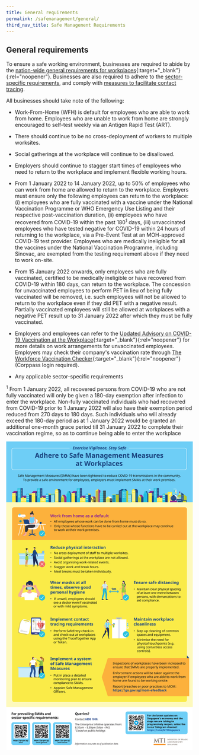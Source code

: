 ```yaml
---
title: General requirements
permalink: /safemanagement/general/
third_nav_title: Safe Management Requirements
---
```


## General requirements

To ensure a safe working environment, businesses are required to abide by the [nation-wide general requirements for workplaces](https://www.mom.gov.sg/covid-19/requirements-for-safe-management-measures){:target="_blank"}{:rel="noopener"}. Businesses are also required to adhere to the [sector-specific requirements](/safemanagement/sector/), and comply with [measures to facilitate contact tracing](/safemanagement/safeentry/).

All businesses should take note of the following:

- Work-From-Home (WFH) is default for employees who are able to work from home. Employees who are unable to work from home are strongly encouraged to self-test weekly via an Antigen Rapid Test (ART).

- There should continue to be no cross-deployment of workers to multiple worksites.

- Social gatherings at the workplace will continue to be disallowed.

- Employers should continue to stagger start times of employees who need to return to the workplace and implement flexible working hours.

- From 1 January 2022 to 14 January 2022, up to 50% of employees who can work from home are allowed to return to the workplace. Employers must ensure only the following employees can return to the workplace: (i) employees who are fully vaccinated with a vaccine under the National Vaccination Programme or WHO Emergency Use Listing and their respective post-vaccination duration, (ii) employees who have recovered from COVID-19 within the past 180<sup>1</sup> days, (iii) unvaccinated employees who have tested negative for COVID-19 within 24 hours of returning to the workplace, via a Pre-Event Test at an MOH-approved COVID-19 test provider. Employees who are medically ineligible for all the vaccines under the National Vaccination Programme, including Sinovac, are exempted from the testing requirement above if they need to work on-site.

- From 15 January 2022 onwards, only employees who are fully vaccinated, certified to be medically ineligible or have recovered from COVID-19 within 180 days, can return to the workplace. The concession for unvaccinated employees to perform PET in lieu of being fully vaccinated will be removed, i.e. such employees will not be allowed to return to the workplace even if they did PET with a negative result. Partially vaccinated employees will still be allowed at workplaces with a negative PET result up to 31 January 2022 after which they must be fully vaccinated.

- Employers and employees can refer to the [Updated Advisory on COVID-19 Vaccination at the Workplace](https://www.mom.gov.sg/covid-19/advisory-on-covid-19-vaccination-in-employment-settings){:target="_blank"}{:rel="noopener"} for more details on work arrangements for unvaccinated employees. Employers may check their company's vaccination rate through [The Workforce Vaccination Checker](https://go.gov.sg/percentvaccinated){:target="_blank"}{:rel="noopener"} (Corppass login required).

- Any applicable sector-specific requirements

<sup>1</sup> From 1 January 2022, all recovered persons from COVID-19 who are not fully vaccinated will only be given a 180-day exemption after infection to enter the workplace. Non-fully vaccinated individuals who had recovered from COVID-19 prior to 1 January 2022 will also have their exemption period reduced from 270 days to 180 days. Such individuals who will already exceed the 180-day period as at 1 January 2022 would be granted an additional one-month grace period till 31 January 2022 to complete their vaccination regime, so as to continue being able to enter the workplace

![SMR](/images/covid/Adhere_to_Safe_Management_Measures_at_Workplaces_Infographic_v3.jpg 'SMR')
